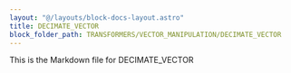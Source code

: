 ```yaml
---
layout: "@/layouts/block-docs-layout.astro"
title: DECIMATE_VECTOR
block_folder_path: TRANSFORMERS/VECTOR_MANIPULATION/DECIMATE_VECTOR
---
```


This is the Markdown file for DECIMATE_VECTOR

